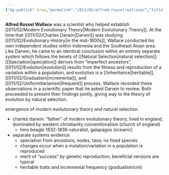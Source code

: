 ```yaml
---
{"dg-publish":true,"permalink":"/011/02/alfred-russel-wallace/","title":"Alfred Russell Wallace","tags":["BIOL422"]}
---
```


**Alfred Russel Wallace** was a scientist who helped establish [[011/02/Modern Evolutionary Theory\|Modern Evolutionary Theory]]. At the time that [[011/02/Charles Darwin\|Darwin]] was studying [[011/02/Evolutionary History\|in the mid-1800s]], Wallace conducted his own independent studies within Indonesia and the Southeast Asian area. Like Darwin, he came to an identical conclusion within an entirely separate system which follows the tenets of [[Natural Selection\|natural selection]]: [[Speciation\|speciation]] derives from “imperfect ancestors”, [[011/02/Evolution\|evolution]] results from the fitness and reproduction of a variation within a population, and evolution is a [[Inheritance\|heritable]], [[011/02/Gradualism\|incremental]], and [[011/02/Uniformitarianism\|frequent]] process. Wallace recorded these observations in a scientific paper that he asked Darwin to review. Both proceeded to present their findings jointly, giving way to the theory of evolution by natural selection.

emergence of modern evolutionary theory and natural selection
- charles darwin: “father” of modern evolutionary theory; lived in england, dominated by western christianity conventionalism (church of england)
	- hms beagle 1832-1836 naturalist, galapagos (oceanic)
- separate systems evidence
	- speciation from ancestors, nodes, taxa; no fixed species
	- changes occur when a mutation/variation in a population is reproduced
	- merit of “success” by genetic reproduction; beneficial versions are typical
	- heritable traits and incremental frequency (gradualism/uni)